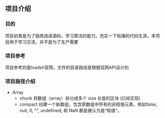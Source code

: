 ## 项目介绍

### 目的
项目初衷是为了锻炼阅读源码，学习算法的能力。充实一下枯燥的代码生涯。本项目用于学习交流，并不是为了生产需要

### 项目参考
项目参考的是loadsh官网，文件的目录路径是根据官网API设计的

### 项目路径介绍



- Array
    - chunk 将数组（array）拆分成多个 size 长度的区块 (已经实现)
	- compact 创建一个新数组，包含原数组中所有的非假值元素。例如false, null, 0, "", undefined, 和 NaN 都是被认为是“假值”。


